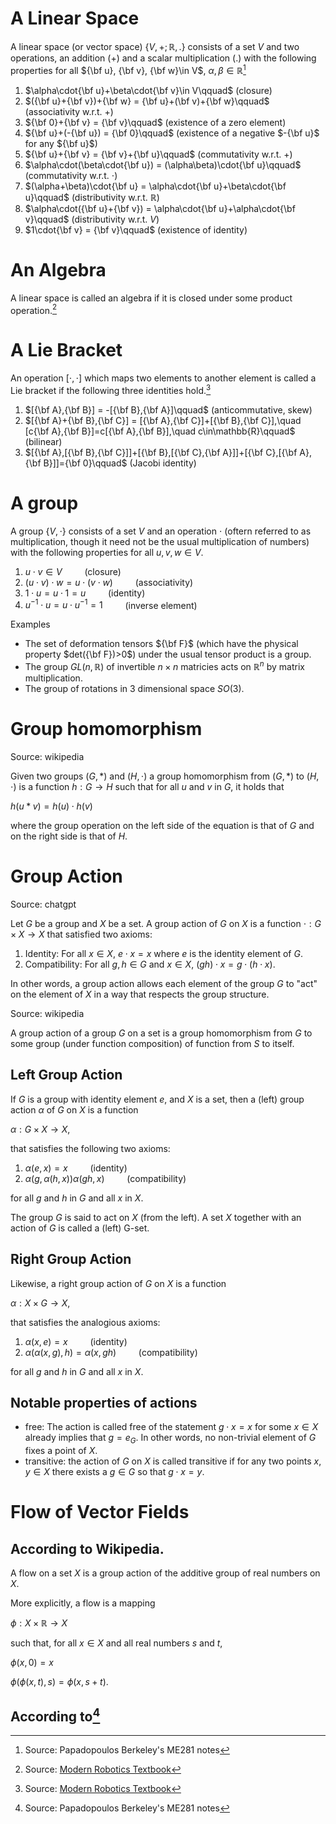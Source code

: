 # A Linear Space

A linear space (or vector space) $\{V,+;\mathbb{R},.\}$ consists of a set $V$ and two operations, an addition $(+)$ and a scalar multiplication $(.)$ with the following properties for all ${\bf u}, {\bf v}, {\bf w}\in V$, $\alpha, \beta\in\mathbb{R}$[^1]
1.   $\alpha\cdot{\bf u}+\beta\cdot{\bf v}\in V\qquad$ (closure)
2.   $({\bf u}+{\bf v})+{\bf w} = {\bf u}+(\bf v)+{\bf w}\qquad$ (associativity w.r.t. +)
3.   ${\bf 0}+{\bf v} = {\bf v}\qquad$ (existence of a zero element)
4.   ${\bf u}+(-{\bf u}) = {\bf 0}\qquad$ (existence of a negative $-{\bf u}$ for any ${\bf u}$)
5.   ${\bf u}+{\bf v} = {\bf v}+{\bf u}\qquad$ (commutativity w.r.t. +)
6.   $\alpha\cdot(\beta\cdot{\bf u}) = (\alpha\beta)\cdot{\bf u}\qquad$ (commutativity w.r.t. $\cdot$)
7.   $(\alpha+\beta)\cdot{\bf u} = \alpha\cdot{\bf u}+\beta\cdot{\bf u}\qquad$ (distributivity w.r.t. $\mathbb{R}$)
8.   $\alpha\cdot({\bf u}+{\bf v}) = \alpha\cdot{\bf u}+\alpha\cdot{\bf v}\qquad$ (distributivity w.r.t. $V$)
9.   $1\cdot{\bf v} = {\bf v}\qquad$ (existence of identity)

# An Algebra

A linear space is called an algebra if it is closed under some product operation.[^2]

# A Lie Bracket

An operation $[\cdot,\cdot]$ which maps two elements to another element is called a Lie bracket if the following three identities hold.[^2]
1. $[{\bf A},{\bf B}] = -[{\bf B},{\bf A}]\qquad$ (anticommutative, skew)
2. $[{\bf A}+{\bf B},{\bf C}] = [{\bf A},{\bf C}]+[{\bf B},{\bf C}],\quad [c{\bf A},{\bf B}]=c[{\bf A},{\bf B}],\quad c\in\mathbb{R}\qquad$ (bilinear)
3. $[{\bf A},[{\bf B},{\bf C}]]+[{\bf B},[{\bf C},{\bf A}]]+[{\bf C},[{\bf A},{\bf B}]]={\bf 0}\qquad$ (Jacobi identity)

# A group
A group $\{V,\cdot\}$ consists of a set $V$ and an operation $\cdot$ (oftern referred to as multiplication, though it need not be the usual multiplication of numbers) with the following properties for all $u, v, w\in V$.

1. $u\cdot v \in V\qquad$ (closure)
2. $(u\cdot v)\cdot w = u\cdot(v\cdot w)\qquad$ (associativity)
3. $1\cdot u = u\cdot 1 = u\qquad$ (identity)
4. $u^{-1}\cdot u = u\cdot u^{-1} = 1\qquad$ (inverse element)

Examples
- The set of deformation tensors ${\bf F}$ (which have the physical property $det({\bf F})>0$) under the usual tensor product is a group.
- The group $GL(n,\mathbb{R})$ of invertible $n\times n$ matricies acts on $\mathbb{R}^n$ by matrix multiplication.
- The group of rotations in 3 dimensional space $SO(3)$.

# Group homomorphism

Source: wikipedia

Given two groups $(G,*)$ and $(H,\cdot)$ a group homomorphism from $(G,*)$ to $(H,\cdot)$ is a function $h: G\rightarrow H$ such that for all $u$ and $v$ in $G$, it holds that

$h(u*v)= h(u)\cdot h(v)$

where the group operation on the left side of the equation is that of $G$ and on the right side is that of $H$.

# Group Action

Source: chatgpt

Let $G$ be a group and $X$ be a set. A group action of $G$ on $X$ is a function $\cdot: G\times X\rightarrow X$ that satisfied two axioms:

1. Identity: For all $x\in X$, $e\cdot x=x$ where $e$ is the identity element of $G$.
2. Compatibility: For all $g,h\in G$ and $x\in X$, $(gh)\cdot x=g\cdot(h\cdot x)$.

In other words, a group action allows each element of the group $G$ to "act" on the element of $X$ in a way that respects the group structure.

Source: wikipedia

A group action of a group $G$ on a set is a group homomorphism from $G$ to some group (under function composition) of function from $S$ to itself.



## Left Group Action

If $G$ is a group with identity element $e$, and $X$ is a set, then a (left) group action $\alpha$ of $G$ on $X$ is a function

$\alpha: G\times X\rightarrow X$,

that satisfies the following two axioms:

1. $\alpha(e,x) = x\qquad$ (identity)
2. $\alpha(g,\alpha(h,x))\alpha(gh,x)\qquad$ (compatibility)

for all $g$ and $h$ in $G$ and all $x$ in $X$.

The group $G$ is said to act on $X$ (from the left). A set $X$ together with an action of $G$ is called a (left) G-set.

## Right Group Action

Likewise, a right group action of $G$ on $X$ is a function

$\alpha: X\times G\rightarrow X$,

that satisfies the analogious axioms:

1. $\alpha(x,e) = x\qquad$ (identity)
2. $\alpha(\alpha(x,g),h)=\alpha(x,gh)\qquad$ (compatibility)

for all $g$ and $h$ in $G$ and all $x$ in $X$.

## Notable properties of actions

- free: The action is called free of the statement $g\cdot x=x$ for some $x\in X$ already implies that $g=e_G$. In other words, no non-trivial element of $G$ fixes a point of $X$.
- transitive: the action of $G$ on $X$ is called transitive if for any two points $x,y\in X$ there exists a $g\in G$ so that $g\cdot x=y$.

# Flow of Vector Fields

## According to Wikipedia.

A flow on a set $X$ is a group action of the additive group of real numbers on $X$.

More explicitly, a flow is a mapping

$\phi: X\times\mathbb{R}\rightarrow X$

such that, for all $x\in X$ and all real numbers $s$ and $t$,

$\phi(x,0) = x$

$\phi(\phi(x,t),s)=\phi(x,s+t)$.

## According to[^1]


[^1]: Source: Papadopoulos Berkeley's ME281 notes
[^2]: Source: [Modern Robotics Textbook](https://hades.mech.northwestern.edu/images/7/7f/MR.pdf)

